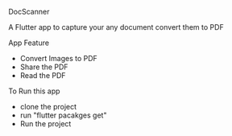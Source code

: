 DocScanner

A Flutter app to capture your any document convert them to PDF

App Feature
  - Convert Images to PDF
  - Share the PDF
  - Read the PDF

To Run this app

  - clone the project
  - run "flutter pacakges get"
  - Run the project

